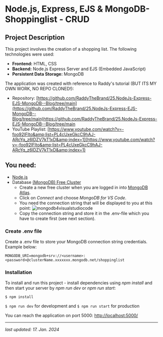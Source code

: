 # Node.js, Express, EJS & MongoDB- Shoppinglist - CRUD

## Project Description
This project involves the creation of a shopping list. The following technologies were used:

- **Frontend:** HTML, CSS
- **Backend:** Node.js Express Server and EJS (Embedded JavaScript)
- **Persistent Data Storage:** MongoDB

The application was created with reference to Raddy's tutorial (BUT ITS MY OWN WORK, NO REPO CLONED!): 

- Repository: [https://github.com/RaddyTheBrand/25.NodeJs-Express-EJS-MongoDB--Blog/tree/main](https://github.com/RaddyTheBrand/25.NodeJs-Express-EJS-MongoDB--Blog/tree/main)https://github.com/RaddyTheBrand/25.NodeJs-Express-EJS-MongoDB--Blog/tree/main
- YouTube Playlist: [https://www.youtube.com/watch?v=-foo92lFIto&amp;list=PL4cUxeGkcC9hAJ-ARcYq_z6lDZV7kT1xD&amp;index=1](https://www.youtube.com/watch?v=-foo92lFIto&amp;list=PL4cUxeGkcC9hAJ-ARcYq_z6lDZV7kT1xD&amp;index=1)


## You need:
- [Node.js](https://nodejs.org/en)
- Database [(MongoDB) Free Cluster](https://www.mongodb.com/de-de/cloud/atlas/register)
  - Create a new free cluster when you are logged in into [MongoDB Atlas](https://account.mongodb.com/account/login).
  - Click on *Connect* and choose *MongoDB for VS Code*.
  - You need the connection string that will be displayed to you at this point:
    ![mongodb4visualstudiocode](https://github.com/R0binH/Node.js-Express-EJS-MongoDB-Blog-CRUD/assets/103598226/b169bb4a-d869-420c-a4c0-ffd6785cb298)
  - Copy the connection string and store it in the .env-file which you have to create first (see next section). 

### Create .env file
Create a .env file to store your MongoDB connection string credentials. Example below:

`MONGODB_URI=mongodb+srv://<username>:<password>@clusterName.xxxxxxx.mongodb.net/shoppinglist`


### Installation
To install and run this project - install dependencies using *npm install* and then start your server by *npm run dev* or *npm run start*:

`$ npm install`

`$ npm run dev` for development and `$ npm run start` for production 

You can reach the application on port 5000: [http://localhost:5000/](http://localhost:5000/)

___

*last updated: 17. Jan. 2024*
